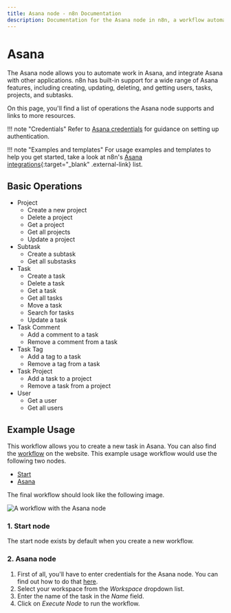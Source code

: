 ```yaml
---
title: Asana node - n8n Documentation
description: Documentation for the Asana node in n8n, a workflow automation platform. Includes details of operations and configuration, and links to examples and credentials information.
---
```


# Asana

The Asana node allows you to automate work in Asana, and integrate Asana with other applications. n8n has built-in support for a wide range of Asana features, including creating, updating, deleting, and getting users, tasks, projects, and subtasks.

On this page, you'll find a list of operations the Asana node supports and links to more resources.

!!! note "Credentials"
	Refer to [Asana credentials](/integrations/builtin/credentials/asana/) for guidance on setting up authentication. 

!!! note "Examples and templates"
	For usage examples and templates to help you get started, take a look at n8n's [Asana integrations](https://n8n.io/integrations/asana/){:target="_blank" .external-link} list.

## Basic Operations

* Project
    * Create a new project
    * Delete a project
    * Get a project
    * Get all projects
    * Update a project
* Subtask
    * Create a subtask
    * Get all substasks
* Task
    * Create a task
    * Delete a task
    * Get a task
    * Get all tasks
    * Move a task
    * Search for tasks
    * Update a task
* Task Comment
    * Add a comment to a task
    * Remove a comment from a task
* Task Tag
    * Add a tag to a task
    * Remove a tag from a task
* Task Project
    * Add a task to a project
    * Remove a task from a project
* User
    * Get a user
    * Get all users

## Example Usage

This workflow allows you to create a new task in Asana. You can also find the [workflow](https://n8n.io/workflows/478) on the website. This example usage workflow would use the following two nodes.
- [Start](/integrations/builtin/core-nodes/n8n-nodes-base.start/)
- [Asana]()

The final workflow should look like the following image.

![A workflow with the Asana node](/_images/integrations/builtin/app-nodes/asana/workflow.png)

### 1. Start node

The start node exists by default when you create a new workflow.

### 2. Asana node

1. First of all, you'll have to enter credentials for the Asana node. You can find out how to do that [here](/integrations/builtin/credentials/asana/).
2. Select your workspace from the *Workspace* dropdown list.
3. Enter the name of the task in the *Name* field.
4. Click on *Execute Node* to run the workflow.





